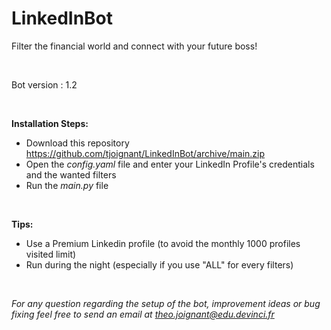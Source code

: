 # LinkedInBot
Filter the financial world and connect with your future boss!

<br />

Bot version : 1.2

<br />

**Installation Steps:**
  - Download this repository https://github.com/tjoignant/LinkedInBot/archive/main.zip
  - Open the *config.yaml* file and enter your LinkedIn Profile's credentials and the wanted filters
  - Run the *main.py* file 
  
<br />

**Tips:**
  - Use a Premium Linkedin profile (to avoid the monthly 1000 profiles visited limit)
  - Run during the night (especially if you use "ALL" for every filters)

<br />

*For any question regarding the setup of the bot, improvement ideas or bug fixing feel free to send an email at theo.joignant@edu.devinci.fr*
